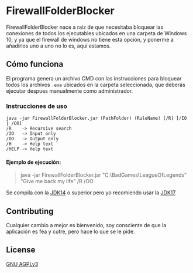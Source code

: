 # FirewallFolderBlocker

FirewallFolderBlocker nace a raíz de que necesitaba bloquear las conexiones de todos los ejecutables ubicados en una carpeta de Windows 10, y ya que el firewall de windows no tiene esta opción, y ponerme a añadirlos uno a uno no lo es, aquí estamos.

## Cómo funciona

El programa genera un archivo CMD con las instrucciones para bloquear todos los archivos `.exe` ubicados en la carpeta seleccionada, que deberás ejecutar despues manualmente como administrador.

### Instrucciones de uso

    java -jar FirewallFolderBlocker.jar (PathFolder) (RuleName) [/R] [/IO | /OO]
    /R    -> Recursive search
    /IO   -> Input only
    /OO   -> Output only
    /H    -> Help text
    /HELP -> Help text

#### Ejemplo de ejecución:

> java -jar FirewallFolderBlocker.jar "C:\BadGames\LeagueOfLegends" "Give me back my life" /R /OO

Se compila con la [JDK14](https://jdk.java.net/archive/) o superior pero yo recomiendo usar la [JDK17](https://jdk.java.net/17/).

## Contributing
Cualquier cambio a mejor es bienvenido, soy consciente de que la aplicación es fea y cutre, pero hace lo que se le pide.

## License
[GNU AGPLv3](https://choosealicense.com/licenses/agpl-3.0/)
